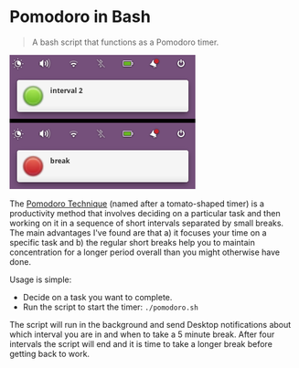 # Pomodoro in Bash

> A bash script that functions as a Pomodoro timer.

![notification examples](/example-notifications.png?raw=true)

The [Pomodoro Technique](https://en.wikipedia.org/wiki/Pomodoro_Technique) (named after a tomato-shaped timer) is a productivity method that involves deciding on a particular task and then working on it in a sequence of short intervals separated by small breaks. The main advantages I've found are that a) it focuses your time on a specific task and b) the regular short breaks help you to maintain concentration for a longer period overall than you might otherwise have done.

Usage is simple:

- Decide on a task you want to complete.
- Run the script to start the timer: ```./pomodoro.sh```

The script will run in the background and send Desktop notifications about which interval you are in and when to take a 5 minute break. After four intervals the script will end and it is time to take a longer break before getting back to work.
